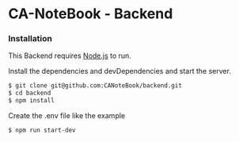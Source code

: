 # CA-NoteBook - Backend


### Installation

This Backend requires [Node.js](https://nodejs.org/) to run.

Install the dependencies and devDependencies and start the server.

```sh
$ git clone git@github.com:CANoteBook/backend.git
$ cd backend
$ npm install
```

Create the .env file like the example

```sh
$ npm run start-dev
```